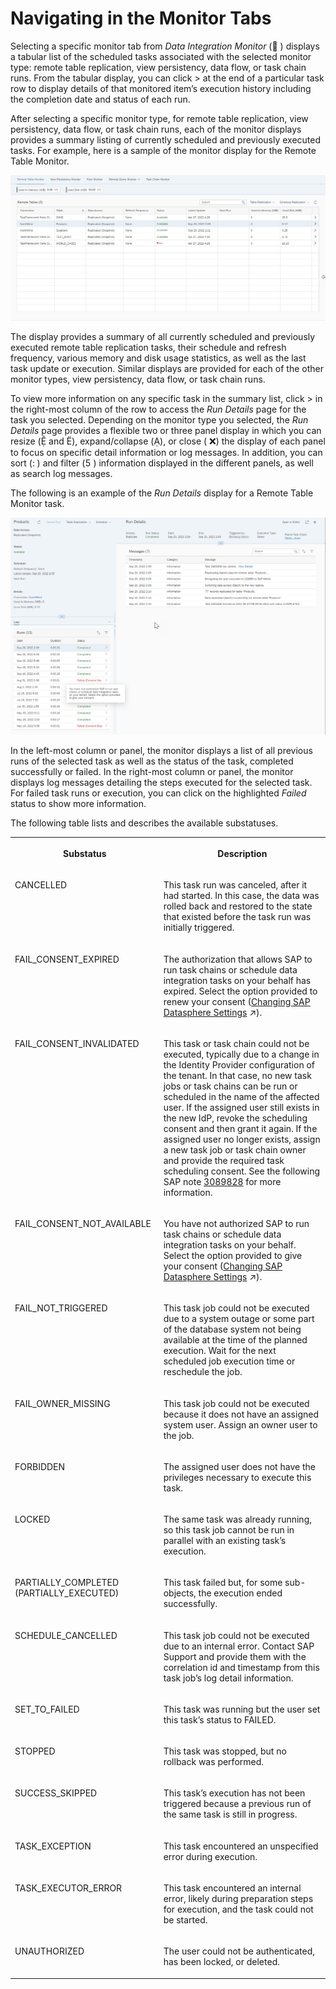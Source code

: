 <!-- loio5d4af7620a214872a4dc5286f5e9e997 -->

<link rel="stylesheet" type="text/css" href="../css/sap-icons.css"/>

# Navigating in the Monitor Tabs

Selecting a specific monitor tab from *Data Integration Monitor* \(<span class="FPA-icons"></span> \) displays a tabular list of the scheduled tasks associated with the selected monitor type: remote table replication, view persistency, data flow, or task chain runs. From the tabular display, you can click \> at the end of a particular task row to display details of that monitored item’s execution history including the completion date and status of each run.

After selecting a specific monitor type, for remote table replication, view persistency, data flow, or task chain runs, each of the monitor displays provides a summary listing of currently scheduled and previously executed tasks. For example, here is a sample of the monitor display for the Remote Table Monitor.

![](images/monitor_summary_page_2560817.png)

The display provides a summary of all currently scheduled and previously executed remote table replication tasks, their schedule and refresh frequency, various memory and disk usage statistics, as well as the last task update or execution. Similar displays are provided for each of the other monitor types, view persistency, data flow, or task chain runs.

To view more information on any specific task in the summary list, click \> in the right-most column of the row to access the *Run Details* page for the task you selected. Depending on the monitor type you selected, the *Run Details* page provides a flexible two or three panel display in which you can resize \(<span class="SAP-icons"></span> and <span class="SAP-icons"></span>\), expand/collapse \(<span class="SAP-icons"></span>\), or close \( :x:\) the display of each panel to focus on specific detail information or log messages. In addition, you can sort \(<span class="SAP-icons"></span> \) and filter \(<span class="SAP-icons"></span> \) information displayed in the different panels, as well as search log messages.

The following is an example of the *Run Details* display for a Remote Table Monitor task.

![](images/monitor_run_detail_c63f557.png)

In the left-most column or panel, the monitor displays a list of all previous runs of the selected task as well as the status of the task, completed successfully or failed. In the right-most column or panel, the monitor displays log messages detailing the steps executed for the selected task. For failed task runs or execution, you can click on the highlighted *Failed* status to show more information.

The following table lists and describes the available substatuses.


<table>
<tr>
<th valign="top">

Substatus



</th>
<th valign="top">

Description



</th>
</tr>
<tr>
<td valign="top">

CANCELLED



</td>
<td valign="top">

This task run was canceled, after it had started. In this case, the data was rolled back and restored to the state that existed before the task run was initially triggered.



</td>
</tr>
<tr>
<td valign="top">

FAIL\_CONSENT\_EXPIRED



</td>
<td valign="top">

The authorization that allows SAP to run task chains or schedule data integration tasks on your behalf has expired. Select the option provided to renew your consent \([Changing SAP Datasphere Settings](https://help.sap.com/viewer/d4f3c5a0bb074d09ae9b42b2b9bd7a08/cloud/en-US/1084796d09464e78870f32cab8584dfc.html "To view and edit your user profile settings, click your user icon in the shell bar and select Settings. You can control various aspects of the user experience of SAP Datasphere and set data privacy and task scheduling consent options.") :arrow_upper_right:\).



</td>
</tr>
<tr>
<td valign="top">

FAIL\_CONSENT\_INVALIDATED



</td>
<td valign="top">

This task or task chain could not be executed, typically due to a change in the Identity Provider configuration of the tenant. In that case, no new task jobs or task chains can be run or scheduled in the name of the affected user. If the assigned user still exists in the new IdP, revoke the scheduling consent and then grant it again. If the assigned user no longer exists, assign a new task job or task chain owner and provide the required task scheduling consent. See the following SAP note [3089828](https://me.sap.com/notes/3089828) for more information.



</td>
</tr>
<tr>
<td valign="top">

FAIL\_CONSENT\_NOT\_AVAILABLE



</td>
<td valign="top">

You have not authorized SAP to run task chains or schedule data integration tasks on your behalf. Select the option provided to give your consent \([Changing SAP Datasphere Settings](https://help.sap.com/viewer/d4f3c5a0bb074d09ae9b42b2b9bd7a08/cloud/en-US/1084796d09464e78870f32cab8584dfc.html "To view and edit your user profile settings, click your user icon in the shell bar and select Settings. You can control various aspects of the user experience of SAP Datasphere and set data privacy and task scheduling consent options.") :arrow_upper_right:\).



</td>
</tr>
<tr>
<td valign="top">

FAIL\_NOT\_TRIGGERED



</td>
<td valign="top">

This task job could not be executed due to a system outage or some part of the database system not being available at the time of the planned execution. Wait for the next scheduled job execution time or reschedule the job.



</td>
</tr>
<tr>
<td valign="top">

FAIL\_OWNER\_MISSING



</td>
<td valign="top">

This task job could not be executed because it does not have an assigned system user. Assign an owner user to the job.



</td>
</tr>
<tr>
<td valign="top">

FORBIDDEN



</td>
<td valign="top">

The assigned user does not have the privileges necessary to execute this task.



</td>
</tr>
<tr>
<td valign="top">

LOCKED



</td>
<td valign="top">

The same task was already running, so this task job cannot be run in parallel with an existing task’s execution.



</td>
</tr>
<tr>
<td valign="top">

PARTIALLY\_COMPLETED \(PARTIALLY\_EXECUTED\)



</td>
<td valign="top">

This task failed but, for some sub-objects, the execution ended successfully.



</td>
</tr>
<tr>
<td valign="top">

SCHEDULE\_CANCELLED



</td>
<td valign="top">

This task job could not be executed due to an internal error. Contact SAP Support and provide them with the correlation id and timestamp from this task job’s log detail information.



</td>
</tr>
<tr>
<td valign="top">

SET\_TO\_FAILED



</td>
<td valign="top">

This task was running but the user set this task’s status to FAILED.



</td>
</tr>
<tr>
<td valign="top">

STOPPED



</td>
<td valign="top">

This task was stopped, but no rollback was performed.



</td>
</tr>
<tr>
<td valign="top">

SUCCESS\_SKIPPED



</td>
<td valign="top">

This task’s execution has not been triggered because a previous run of the same task is still in progress.



</td>
</tr>
<tr>
<td valign="top">

TASK\_EXCEPTION



</td>
<td valign="top">

This task encountered an unspecified error during execution.



</td>
</tr>
<tr>
<td valign="top">

TASK\_EXECUTOR\_ERROR



</td>
<td valign="top">

This task encountered an internal error, likely during preparation steps for execution, and the task could not be started.



</td>
</tr>
<tr>
<td valign="top">

UNAUTHORIZED



</td>
<td valign="top">

The user could not be authenticated, has been locked, or deleted.



</td>
</tr>
</table>

